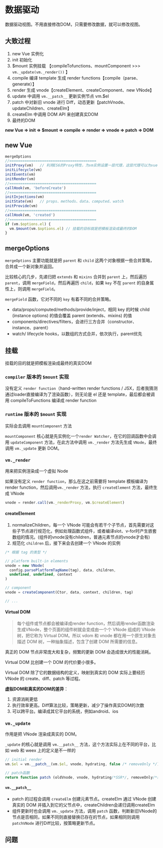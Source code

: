 # 数据驱动

数据驱动视图。不用直接修改DOM，只需要修改数据，就可以修改视图。

## 大致过程

1. new Vue 实例化
2. init 初始化
3. $mount 实例挂载 【compileTofunctions、mountComponent  >>>  `vm._update(vm._render())` 】
4. compile 编译 template 生成 render functions【compile（parse、generate）】
5. render 生成 vnode【createElement、createComponent、new VNode】
6. update 中调用 `vm.__patch__` 更新实例节点 vm.$el
7. patch 中对新旧 vnode 进行 Diff，动态更新【patchVnode、updateChildren、createElm】
8. createElm 中调用 DOM API 来创建真实DOM
9. 最终的DOM

**new Vue => init => $mount => compile => render => vnode => patch => DOM**



## new Vue

```js
mergeOptions
//========================================
initProxy(vm)	// 利用ES6的Proxy特性，为vm实例设置一层代理，这层代理可以为vue在模板渲染成VNode时进行一层数据筛选 （vnode = render.call(vm._renderProxy, vm.$createElement) 在render阶段对不合法的数据做判断和处理 ）
initLifecycle(vm)
initEvents(vm)
initRender(vm)
//========================================
callHook(vm, 'beforeCreate')
//========================================
initInjections(vm)
initState(vm)	// props、methods、data、computed、watch
initProvide(vm)
//========================================
callHook(vm, 'created')
//========================================
if (vm.$options.el) {
  vm.$mount(vm.$options.el)	// 挂载的目标就是把模板渲染成最终的DOM
}
```

## mergeOptions

`mergeOptions` 主要功能就是把 `parent` 和 `child` 这两个对象根据一些合并策略，合并成一个新对象并返回。

比较核心的几步，先递归把 `extends` 和 `mixins` 合并到 `parent` 上，然后遍历 `parent`，调用 `mergeField`，然后再遍历 `child`，如果 `key` 不在 `parent` 的自身属性上，则调用 `mergeField`。

`mergeField` 函数，它对不同的 `key` 有着不同的合并策略。

- data/props/computed/methods/provide/inject，相同 key 的时候 child (instance options) 的值会覆盖 parent (extends、mixins) 的值
- components/directives/filters，会进行三方合并（constructor、instance、parent）
- watch/ lifecycle hooks，以数组的方式合并，依次执行，parent优先

## 挂载

挂载的目的就是把模板渲染成最终的真实DOM

### `compiler` 版本的 `$mount` 实现

没有定义 `render function`（hand-written render functions / JSX，后者我猜测通过loader直接编译为了渲染函数），则无论是 el 还是 template，最后都会被调用 compileToFunctions 编译成 render function

### `runtime` 版本的 `$mount` 实现

实际会去调用 `mountComponent` 方法

`mountComponent` 核心就是先实例化一个`render Watcher`，在它的回调函数中会调用 `updateComponent` 方法，在此方法中调用 `vm._render` 方法先生成 `VNode`，最终调用 `vm._update` 更新 DOM。

### `vm._render` 

用来把实例渲染成一个虚拟 Node

如果没有定义 `render function`，那么在这之前需要将 template 模板编译为 render function，然后调用`vm._render` 方法，执行 `createElement` 方法，最终生成 VNode

```js
vnode = render.call(vm._renderProxy, vm.$createElement)
```

#### createElement

1. normalizeChildren，每一个 VNode 可能会有若干个子节点，首先需要对这些子节点进行规范化，例如处理函数式组件，或者编译slot、v-for时产生嵌套数组的情况。(组件的vnode没有children，普通元素节点的vnode才会有)
2. 规范化 `children` 后，接下来会去创建一个 VNode 的实例

```js
/* 根据 tag 的类型 */

// platform built-in elements
vnode = new VNode(
  config.parsePlatformTagName(tag), data, children,
  undefined, undefined, context
)

// component
vnode = createComponent(Ctor, data, context, children, tag)

// ...
```

#### Virtual DOM

> 每个组件或节点都会被编译成render function，然后调用render函数渲染生成VNode，整个页面的组件树就会变成由一个个 VNode 组成的 VNode 树，把它称为 Virtual DOM。所以 vdom 和 vnode 都在用一个原生对象去描述 DOM 树，一种抽象描述，包含了创建 DOM 所需要的信息。

真正的 DOM 节点非常庞大和复杂，频繁的更新 DOM 会造成很大的性能消耗。

Virtual DOM 比创建一个 DOM 的代价要小很多。

Virtual DOM 除了它的数据结构的定义，映射到真实的 DOM 实际上要经历 VNode 的 create、diff、patch 等过程。

**虚拟DOM和真实的DOM的差异**：

1. 资源消耗更低
2. 执行效率更高。Diff算法比较，策略更新，减少了操作真实DOM的次数
3. 可以跨平台。编译成其它平台的系统，例如android、ios

###  `vm._update`

作用是把 VNode 渲染成真实的 DOM。

`_update` 的核心就是调用 `vm.__patch__` 方法，这个方法实际上在不同的平台，比如 web 和 weex 上的定义是不一样的

```js
// initial render
vm.$el = vm.__patch__(vm.$el, vnode, hydrating, false /* removeOnly */)

// patch函数
return function patch (oldVnode, vnode, hydrating/*SSR*/, removeOnly/*给transition-group用的*/) {}
```

#### `vm.__patch__`

- patch 的过程会调用 `createElm` 创建元素节点。createElm 通过 VNode 创建真实的 DOM 并插入到它的父节点中，createChildren会递归调用createElm
- 组件更新时也会调用 `vm._update` 方法，调用 `patch` 函数，判断新旧VNode的节点是否相同，如果不同则直接替换已存在的节点，如果相同则调用 `patchVNode` 进行Diff比较，按策略更新节点。



## 问题

